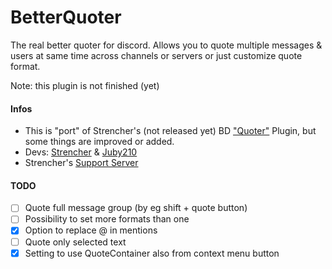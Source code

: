 # BetterQuoter
The real better quoter for discord. Allows you to quote multiple messages & users at same time across channels or servers or just customize quote format.

Note: this plugin is not finished (yet)

#### Infos
- This is "port" of Strencher's (not released yet) BD ["Quoter"](https://github.com/Strencher/BetterDiscordStuff/blob/master/Quoter/Quoter.plugin.js) Plugin, but some things are improved or added.
- Devs: [Strencher](https://github.com/Strencher) & [Juby210](https://github.com/Juby210)
- Strencher's [Support Server](https://discord.gg/gvA2ree)

#### TODO
- [ ] Quote full message group (by eg shift + quote button)
- [ ] Possibility to set more formats than one
- [x] Option to replace @ in mentions
- [ ] Quote only selected text
- [x] Setting to use QuoteContainer also from context menu button
